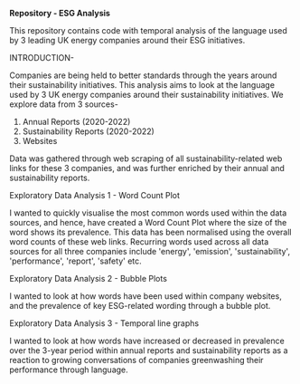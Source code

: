 **Repository - ESG Analysis**

This repository contains code with temporal analysis of the language used by 3 leading UK energy companies around their ESG initiatives.

INTRODUCTION-

Companies are being held to better standards through the years around their sustainability initiatives. This analysis aims to look at the language used by 3 UK energy companies around their sustainability initiatives. We explore data from 3 sources-
1. Annual Reports (2020-2022)
2. Sustainability Reports (2020-2022)
3. Websites

Data was gathered through web scraping of all sustainability-related web links for these 3 companies, and was further enriched by their annual and sustainability reports.

Exploratory Data Analysis 1 - Word Count Plot

I wanted to quickly visualise the most common words used within the data sources, and hence, have created a Word Count Plot where the size of the word shows its prevalence. This data has been normalised using the overall word counts of these web links.
Recurring words used across all data sources for all three companies include 'energy', 'emission', 'sustainability', 'performance', 'report', 'safety' etc.

Exploratory Data Analysis 2 - Bubble Plots

I wanted to look at how words have been used within company websites, and the prevalence of key ESG-related wording through a bubble plot.

Exploratory Data Analysis 3 - Temporal line graphs

I wanted to look at how words have increased or decreased in prevalence over the 3-year period within annual reports and sustainability reports as a reaction to growing conversations of companies greenwashing their performance through language.

